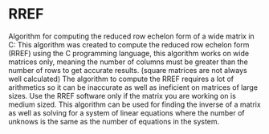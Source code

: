 # RREF
Algorithm for computing the reduced row echelon form of a wide matrix in C:
This algorithm was created to compute the reduced row echelon form (RREF) using the C programming language,
this algorithm works on wide matrices only, meaning the number of columns must be greater than the number
of rows to get accurate results. (square matrices are not always well calculated)
The algorithm to compute the RREF requires a lot of arithmetics so it can be inaccurate as well as
ineficient on matrices of large sizes.
Use the RREF software only if the matrix you are working on is medium sized.
This algorithm can be used for finding the inverse of a matrix as well as solving for a system of
linear equations where the number of unknows is the same as the number of equations in the system.
